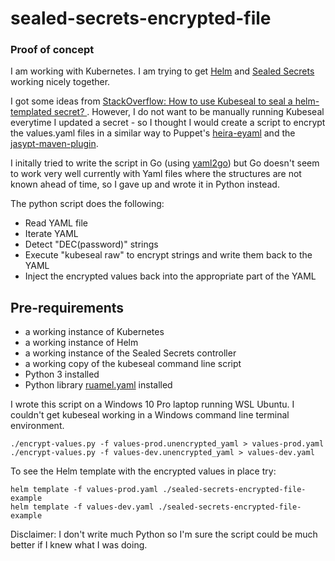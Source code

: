 # sealed-secrets-encrypted-file
### Proof of concept

I am working with Kubernetes.  I am trying to get [Helm](https://helm.sh/) and [Sealed Secrets](https://github.com/bitnami-labs/sealed-secrets) working nicely together.  

I got some ideas from [StackOverflow: How to use Kubeseal to seal a helm-templated secret?
](https://stackoverflow.com/questions/58161224/how-to-use-kubeseal-to-seal-a-helm-templated-secret).  However, I do not want to be manually running Kubeseal everytime I updated a secret - so I thought I would create a script to encrypt the values.yaml files in a similar way to Puppet's [heira-eyaml](https://github.com/voxpupuli/hiera-eyaml) and the [jasypt-maven-plugin](https://github.com/ulisesbocchio/jasypt-spring-boot#maven-plugin).

I initally tried to write the script in Go (using [yaml2go](https://github.com/PrasadG193/yaml2go)) but Go doesn't seem to work very well currently with Yaml files where the structures are not known ahead of time, so I gave up and wrote it in Python instead.

The python script does the following:

* Read YAML file
* Iterate YAML
* Detect "DEC(password)" strings
* Execute "kubeseal raw" to encrypt strings and write them back to the YAML
* Inject the encrypted values back into the appropriate part of the YAML

## Pre-requirements

* a working instance of Kubernetes
* a working instance of Helm
* a working instance of the Sealed Secrets controller
* a working copy of the kubeseal command line script
* Python 3 installed
* Python library [ruamel.yaml](https://yaml.readthedocs.io/en/latest/install.html) installed

I wrote this script on a Windows 10 Pro laptop running WSL Ubuntu.  I couldn't get kubeseal working in a Windows command line terminal environment.

```
./encrypt-values.py -f values-prod.unencrypted_yaml > values-prod.yaml
./encrypt-values.py -f values-dev.unencrypted_yaml > values-dev.yaml
```

To see the Helm template with the encrypted values in place try:

```
helm template -f values-prod.yaml ./sealed-secrets-encrypted-file-example
helm template -f values-dev.yaml ./sealed-secrets-encrypted-file-example
```

 Disclaimer: I don't write much Python so I'm sure the script could be much better if I knew what I was doing.